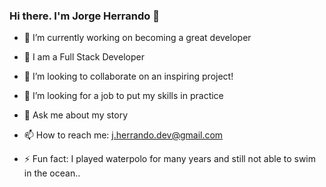 ### Hi there. I'm Jorge Herrando 👋

- 🔭 I’m currently working on becoming a great developer
- 🌱 I am a Full Stack Developer 
- 👯 I’m looking to collaborate on an inspiring project!
- 🤔 I’m looking for a job to put my skills in practice
- 💬 Ask me about my story
- 📫 How to reach me: j.herrando.dev@gmail.com

- ⚡ Fun fact: I played waterpolo for many years and still not able to swim in the ocean..

